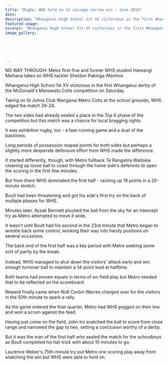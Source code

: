 ```yaml
---
title: "Rugby: WHS hold on to salvage narrow win - June 2016"
date: 
description: "Whanganui High School 1st XV victorious in the first Whanganui derby of the McDonald's Manawatu Colts competition on Saturday, Wanganui Chronicle article on 20/6/16..."
featured-image: 
excerpt: "Whanganui High School 1st XV victorious in the first Whanganui derby of the McDonald's Manawatu Colts competition on Saturday, Wanganui Chronicle article on 20/6/16..."
image_gallery:
	
	
	
	
	
---
```


<p><span>NO WAY THROUGH: Metro first-five and former WHS student Hareangi Meihana takes on WHS tackler Sheldon Pakinga-Manhire.</span></p>
<p>Whanganui High School 1st XV victorious in the first Whanganui derby of the McDonald's Manawatu Colts competition on Saturday.</p>
<p>Taking on St Johns Club Wanganui Metro Colts at the school grounds, WHS edged the match 26-24.</p>
<p>The two sides had already sealed a place in the Top 6 phase of the competition but this match was a chance for local bragging rights.</p>
<p>It was exhibition rugby, too - a fast-running game and a duel of the backlines.</p>
<p>Long periods of possession reaped points for both sides but perhaps a slightly more desperate defensive effort from WHS made the difference.</p>
<p>It started differently, though, with Metro fullback Te Rangatira Waitokia cleaning up loose ball to coast through the home side's defences to open the scoring in the first few minutes.</p>
<p>But from there WHS dominated the first half - racking up 19 points in a 20-minute stretch.</p>
<p>Boult had been threatening and got his side's first try on the back of multiple phases for WHS.</p>
<p>Minutes later, Ayzak Bennett plucked the ball from the sky for an intercept try as Metro attempted to move it wide.</p>
<p>It wasn't until Boult had his second in the 23rd minute that Metro began to wrestle back some control, working their way into handy positions on several occasions.</p>
<p>The back end of the first half was a key period with Metro seeking some sort of parity by the break.<span style="line-height: 1.5;">&nbsp;</span></p>
<p>Instead, WHS managed to shut down the visitors' attack early and win enough turnover ball to maintain a 14-point lead at halftime.</p>
<p>Both teams had proven equals in terms of on-field play but Metro needed that to be reflected on the scoreboard.</p>
<p>Reward finally came when No8 Corbin Warren charged over for the visitors in the 50th minute to spark a rally.</p>
<p>As the game entered the final quarter, Metro had WHS pegged on their line and won a scrum against the feed.</p>
<p>Having just come on the field, John Iro snatched the ball to score from close range and narrowed the gap to two, setting a conclusion worthy of a derby.</p>
<p>But it was the man of the first half who sealed the match for the schoolboys as Boult completed his hat-trick with about 10 minutes to go.</p>
<p>Laurence Weber's 75th-minute try put Metro one scoring play away from snatching the win but WHS were able to hold on.</p>


